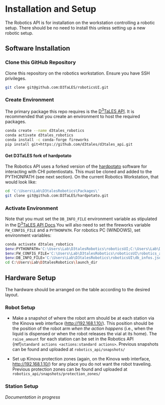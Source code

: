 # Installation and Setup
The Robotics API is for installation on the workstation controlling a robotic setup.
There should be no need to install this unless setting up a new robotic setup.

## Software Installation

### Clone this GitHub Repository
Clone this repository on the robotics workstation. Ensure you have SSH privileges.
```bash
git clone git@github.com:D3TaLES/roboticsUI.git
````

### Create Environment
The primary package this repo requires is the [D<sup>3</sup>TaLES API](https://github.com/D3TaLES/d3tales_api).
It is recommended that you create an environment to host the required packages.
```bash
conda create --name d3tales_robotics
conda activate d3tales_robotics
conda install -c conda-forge fireworks
pip install git+https://github.com/d3tales/d3tales_api.git
```

#### Get D3TaLES fork of hardpotato
The Robotics API uses a forked version of the [hardpotato](https://github.com/D3TaLES/hardpotato) software for interacting with CHI potentiostats. This must be cloned and added to the PYTHONPATH (see next section). On the current Robotics Workstation, that would look like:

```bash
cd 'C:\Users\Lab\D3talesRobotics\Packages\'
git clone git@github.com:D3TaLES/hardpotato.git
```

### Activate Environment
Note that you must set the `DB_INFO_FILE` environment variable as stipulated in the
[D<sup>3</sup>TaLES API Docs](https://github.com/D3TaLES/d3tales_api).You will also
need to set the fireworks variable `FW_CONFIG_FILE` and a `PYTHONPATH`. For robotics PC (WINDOWS),
set environment variables:
```bash
conda activate d3tales_robotics
$env:PYTHONPATH='C:\Users\Lab\D3talesRobotics\roboticsUI;C:\Users\Lab\D3talesRobotics\Packages\d3tales_api;C:\Users\Lab\D3talesRobotics\Packages\hardpotato\src'
$env:FW_CONFIG_FILE='C:\Users\Lab\D3talesRobotics\roboticsUI\robotics_api\management\config\FW_config.yaml'
$env:DB_INFO_FILE='C:\Users\Lab\D3talesRobotics\roboticsUI\db_infos.json'
cd C:\Users\Lab\D3talesRobotics\launch_dir
```

## Hardware Setup

The hardware should be arranged on the table according to the desired layout.

### Robot Setup
* Make a snapshot of where the robot arm should be at each station via the Kinova web interface
(http://192.168.1.10/). This position should be the 
position of the robot arm *when the action happens* (i.e., when the liquid is dispensed or when the
robot releases the vial at its home). The `raise_amount` for each station can be set in the Robotics API
{ref}`standard actions <actions:standard actions>`. Previous
snapshots can be found and uploaded at `robotics_api/snapshots/`

 * Set up Kinova protection zones (again, on the Kinova web interface, 
http://192.168.1.10/) for any place you do not want the robot traveling. Previous
protection zones can be found and uploaded at `robotics_api/snapshots/protection_zones/`


### Station Setup 
 
*Documentation in progress*
